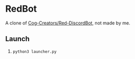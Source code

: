 # RedBot
A clone of [Cog-Creators/Red-DiscordBot](https://github.com/Cog-Creators/Red-DiscordBot), not made by me.

## Launch
1. `python3 launcher.py`
